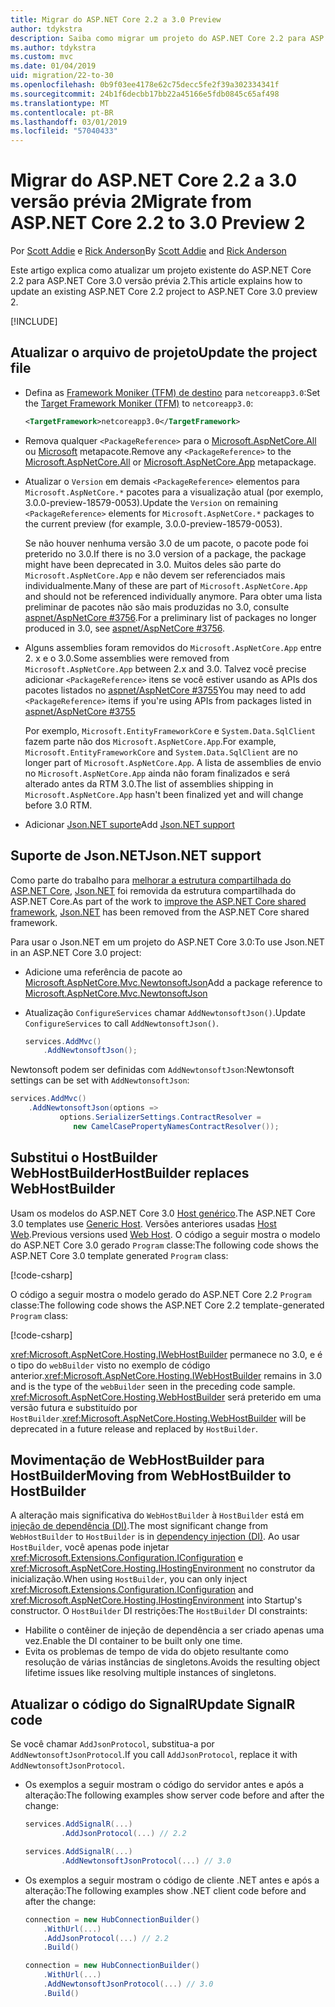 ```yaml
---
title: Migrar do ASP.NET Core 2.2 a 3.0 Preview
author: tdykstra
description: Saiba como migrar um projeto do ASP.NET Core 2.2 para ASP.NET Core 3.0.
ms.author: tdykstra
ms.custom: mvc
ms.date: 01/04/2019
uid: migration/22-to-30
ms.openlocfilehash: 0b9f03ee4178e62c75decc5fe2f39a302334341f
ms.sourcegitcommit: 24b1f6decbb17bb22a45166e5fdb0845c65af498
ms.translationtype: MT
ms.contentlocale: pt-BR
ms.lasthandoff: 03/01/2019
ms.locfileid: "57040433"
---
```

# <a name="migrate-from-aspnet-core-22-to-30-preview-2"></a><span data-ttu-id="6a5d3-103">Migrar do ASP.NET Core 2.2 a 3.0 versão prévia 2</span><span class="sxs-lookup"><span data-stu-id="6a5d3-103">Migrate from ASP.NET Core 2.2 to 3.0 Preview 2</span></span>

<span data-ttu-id="6a5d3-104">Por [Scott Addie](https://github.com/scottaddie) e [Rick Anderson](https://twitter.com/RickAndMSFT)</span><span class="sxs-lookup"><span data-stu-id="6a5d3-104">By [Scott Addie](https://github.com/scottaddie) and [Rick Anderson](https://twitter.com/RickAndMSFT)</span></span>

<span data-ttu-id="6a5d3-105">Este artigo explica como atualizar um projeto existente do ASP.NET Core 2.2 para ASP.NET Core 3.0 versão prévia 2.</span><span class="sxs-lookup"><span data-stu-id="6a5d3-105">This article explains how to update an existing ASP.NET Core 2.2 project to ASP.NET Core 3.0 preview 2.</span></span>

[!INCLUDE[](~/includes/net-core-prereqs-all-3.0.md)]

## <a name="update-the-project-file"></a><span data-ttu-id="6a5d3-106">Atualizar o arquivo de projeto</span><span class="sxs-lookup"><span data-stu-id="6a5d3-106">Update the project file</span></span>

* <span data-ttu-id="6a5d3-107">Defina as [Framework Moniker (TFM) de destino](/dotnet/standard/frameworks#referring-to-frameworks) para `netcoreapp3.0`:</span><span class="sxs-lookup"><span data-stu-id="6a5d3-107">Set the [Target Framework Moniker (TFM)](/dotnet/standard/frameworks#referring-to-frameworks) to `netcoreapp3.0`:</span></span>

  ```xml
  <TargetFramework>netcoreapp3.0</TargetFramework>
  ```

* <span data-ttu-id="6a5d3-108">Remova qualquer `<PackageReference>` para o [Microsoft.AspNetCore.All](xref:fundamentals/metapackage) ou [Microsoft](xref:fundamentals/metapackage-app) metapacote.</span><span class="sxs-lookup"><span data-stu-id="6a5d3-108">Remove any `<PackageReference>` to the [Microsoft.AspNetCore.All](xref:fundamentals/metapackage) or [Microsoft.AspNetCore.App](xref:fundamentals/metapackage-app) metapackage.</span></span>

* <span data-ttu-id="6a5d3-109">Atualizar o `Version` em demais `<PackageReference>` elementos para `Microsoft.AspNetCore.*` pacotes para a visualização atual (por exemplo, 3.0.0-preview-18579-0053).</span><span class="sxs-lookup"><span data-stu-id="6a5d3-109">Update the `Version` on remaining `<PackageReference>` elements for `Microsoft.AspNetCore.*` packages to the current preview (for example, 3.0.0-preview-18579-0053).</span></span>

  <span data-ttu-id="6a5d3-110">Se não houver nenhuma versão 3.0 de um pacote, o pacote pode foi preterido no 3.0.</span><span class="sxs-lookup"><span data-stu-id="6a5d3-110">If there is no 3.0 version of a package, the package might have been deprecated in 3.0.</span></span> <span data-ttu-id="6a5d3-111">Muitos deles são parte do `Microsoft.AspNetCore.App` e não devem ser referenciados mais individualmente.</span><span class="sxs-lookup"><span data-stu-id="6a5d3-111">Many of these are part of `Microsoft.AspNetCore.App` and should not be referenced individually anymore.</span></span> <span data-ttu-id="6a5d3-112">Para obter uma lista preliminar de pacotes não são mais produzidas no 3.0, consulte [aspnet/AspNetCore #3756](https://github.com/aspnet/AspNetCore/issues/3756).</span><span class="sxs-lookup"><span data-stu-id="6a5d3-112">For a preliminary list of packages no longer produced in 3.0, see [aspnet/AspNetCore #3756](https://github.com/aspnet/AspNetCore/issues/3756).</span></span>

* <span data-ttu-id="6a5d3-113">Alguns assemblies foram removidos do `Microsoft.AspNetCore.App` entre 2. x e o 3.0.</span><span class="sxs-lookup"><span data-stu-id="6a5d3-113">Some assemblies were removed from `Microsoft.AspNetCore.App` between 2.x and 3.0.</span></span> <span data-ttu-id="6a5d3-114">Talvez você precise adicionar `<PackageReference>` itens se você estiver usando as APIs dos pacotes listados no [aspnet/AspNetCore #3755](https://github.com/aspnet/AspNetCore/issues/3755)</span><span class="sxs-lookup"><span data-stu-id="6a5d3-114">You may need to add `<PackageReference>` items if you're using APIs from packages listed in [aspnet/AspNetCore #3755](https://github.com/aspnet/AspNetCore/issues/3755)</span></span>

  <span data-ttu-id="6a5d3-115">Por exemplo, `Microsoft.EntityFrameworkCore` e `System.Data.SqlClient` fazem parte não dos `Microsoft.AspNetCore.App`.</span><span class="sxs-lookup"><span data-stu-id="6a5d3-115">For example, `Microsoft.EntityFrameworkCore` and `System.Data.SqlClient` are no longer part of `Microsoft.AspNetCore.App`.</span></span> <span data-ttu-id="6a5d3-116">A lista de assemblies de envio no `Microsoft.AspNetCore.App` ainda não foram finalizados e será alterado antes da RTM 3.0.</span><span class="sxs-lookup"><span data-stu-id="6a5d3-116">The list of assemblies shipping in `Microsoft.AspNetCore.App` hasn't been finalized yet and will change before 3.0 RTM.</span></span>

* <span data-ttu-id="6a5d3-117">Adicionar [Json.NET suporte](#json)</span><span class="sxs-lookup"><span data-stu-id="6a5d3-117">Add [Json.NET support](#json)</span></span>

<a name="json"></a>

## <a name="jsonnet-support"></a><span data-ttu-id="6a5d3-118">Suporte de Json.NET</span><span class="sxs-lookup"><span data-stu-id="6a5d3-118">Json.NET support</span></span>

<span data-ttu-id="6a5d3-119">Como parte do trabalho para [melhorar a estrutura compartilhada do ASP.NET Core](https://blogs.msdn.microsoft.com/webdev/2018/10/29/a-first-look-at-changes-coming-in-asp-net-core-3-0/), [Json.NET](https://www.newtonsoft.com/json/help/html/Introduction.htm) foi removida da estrutura compartilhada do ASP.NET Core.</span><span class="sxs-lookup"><span data-stu-id="6a5d3-119">As part of the work to [improve the ASP.NET Core shared framework](https://blogs.msdn.microsoft.com/webdev/2018/10/29/a-first-look-at-changes-coming-in-asp-net-core-3-0/), [Json.NET](https://www.newtonsoft.com/json/help/html/Introduction.htm) has been removed from the ASP.NET Core shared framework.</span></span>

<span data-ttu-id="6a5d3-120">Para usar o Json.NET em um projeto do ASP.NET Core 3.0:</span><span class="sxs-lookup"><span data-stu-id="6a5d3-120">To use Json.NET in an ASP.NET Core 3.0 project:</span></span>

- <span data-ttu-id="6a5d3-121">Adicione uma referência de pacote ao [Microsoft.AspNetCore.Mvc.NewtonsoftJson](https://nuget.org/packages/Microsoft.AspNetCore.Mvc.NewtonsoftJson)</span><span class="sxs-lookup"><span data-stu-id="6a5d3-121">Add a package reference to [Microsoft.AspNetCore.Mvc.NewtonsoftJson](https://nuget.org/packages/Microsoft.AspNetCore.Mvc.NewtonsoftJson)</span></span>
- <span data-ttu-id="6a5d3-122">Atualização `ConfigureServices` chamar `AddNewtonsoftJson()`.</span><span class="sxs-lookup"><span data-stu-id="6a5d3-122">Update `ConfigureServices` to call `AddNewtonsoftJson()`.</span></span>

    ```csharp
    services.AddMvc()
        .AddNewtonsoftJson();
    ```

<span data-ttu-id="6a5d3-123">Newtonsoft podem ser definidas com `AddNewtonsoftJson`:</span><span class="sxs-lookup"><span data-stu-id="6a5d3-123">Newtonsoft settings can be set with `AddNewtonsoftJson`:</span></span>

  ```csharp
  services.AddMvc()
      .AddNewtonsoftJson(options => 
             options.SerializerSettings.ContractResolver = 
                new CamelCasePropertyNamesContractResolver());
  ```

## <a name="hostbuilder-replaces-webhostbuilder"></a><span data-ttu-id="6a5d3-124">Substitui o HostBuilder WebHostBuilder</span><span class="sxs-lookup"><span data-stu-id="6a5d3-124">HostBuilder replaces WebHostBuilder</span></span>

<span data-ttu-id="6a5d3-125">Usam os modelos do ASP.NET Core 3.0 [Host genérico](xref:fundamentals/host/generic-host).</span><span class="sxs-lookup"><span data-stu-id="6a5d3-125">The ASP.NET Core 3.0 templates use [Generic Host](xref:fundamentals/host/generic-host).</span></span> <span data-ttu-id="6a5d3-126">Versões anteriores usadas [Host Web](xref:fundamentals/host/web-host).</span><span class="sxs-lookup"><span data-stu-id="6a5d3-126">Previous versions used [Web Host](xref:fundamentals/host/web-host).</span></span> <span data-ttu-id="6a5d3-127">O código a seguir mostra o modelo do ASP.NET Core 3.0 gerado `Program` classe:</span><span class="sxs-lookup"><span data-stu-id="6a5d3-127">The following code shows the ASP.NET Core 3.0 template generated `Program` class:</span></span>

[!code-csharp[](22-to-30/samples/Program.cs?name=snippet)]

<span data-ttu-id="6a5d3-128">O código a seguir mostra o modelo gerado do ASP.NET Core 2.2 `Program` classe:</span><span class="sxs-lookup"><span data-stu-id="6a5d3-128">The following code shows the ASP.NET Core 2.2 template-generated `Program` class:</span></span>

[!code-csharp[](22-to-30/samples/Program2.2.cs?name=snippet)]

<span data-ttu-id="6a5d3-129"><xref:Microsoft.AspNetCore.Hosting.IWebHostBuilder> permanece no 3.0, e é o tipo do `webBuilder` visto no exemplo de código anterior.</span><span class="sxs-lookup"><span data-stu-id="6a5d3-129"><xref:Microsoft.AspNetCore.Hosting.IWebHostBuilder> remains in 3.0 and is the type of the `webBuilder` seen in the preceding code sample.</span></span> <span data-ttu-id="6a5d3-130"><xref:Microsoft.AspNetCore.Hosting.WebHostBuilder> será preterido em uma versão futura e substituído por `HostBuilder`.</span><span class="sxs-lookup"><span data-stu-id="6a5d3-130"><xref:Microsoft.AspNetCore.Hosting.WebHostBuilder> will be deprecated in a future release and replaced by `HostBuilder`.</span></span>

## <a name="moving-from-webhostbuilder-to-hostbuilder"></a><span data-ttu-id="6a5d3-131">Movimentação de WebHostBuilder para HostBuilder</span><span class="sxs-lookup"><span data-stu-id="6a5d3-131">Moving from WebHostBuilder to HostBuilder</span></span>

<span data-ttu-id="6a5d3-132">A alteração mais significativa do `WebHostBuilder` à `HostBuilder` está em [injeção de dependência (DI)](xref:fundamentals/dependency-injection).</span><span class="sxs-lookup"><span data-stu-id="6a5d3-132">The most significant change from `WebHostBuilder` to `HostBuilder` is in [dependency injection (DI)](xref:fundamentals/dependency-injection).</span></span> <span data-ttu-id="6a5d3-133">Ao usar `HostBuilder`, você apenas pode injetar <xref:Microsoft.Extensions.Configuration.IConfiguration> e <xref:Microsoft.AspNetCore.Hosting.IHostingEnvironment> no construtor da inicialização.</span><span class="sxs-lookup"><span data-stu-id="6a5d3-133">When using `HostBuilder`, you can only inject <xref:Microsoft.Extensions.Configuration.IConfiguration> and <xref:Microsoft.AspNetCore.Hosting.IHostingEnvironment> into Startup's constructor.</span></span> <span data-ttu-id="6a5d3-134">O `HostBuilder` DI restrições:</span><span class="sxs-lookup"><span data-stu-id="6a5d3-134">The `HostBuilder` DI constraints:</span></span>

* <span data-ttu-id="6a5d3-135">Habilite o contêiner de injeção de dependência a ser criado apenas uma vez.</span><span class="sxs-lookup"><span data-stu-id="6a5d3-135">Enable the DI container to be built only one time.</span></span>
* <span data-ttu-id="6a5d3-136">Evita os problemas de tempo de vida do objeto resultante como resolução de várias instâncias de singletons.</span><span class="sxs-lookup"><span data-stu-id="6a5d3-136">Avoids the resulting object lifetime issues like resolving multiple instances of singletons.</span></span>

## <a name="update-signalr-code"></a><span data-ttu-id="6a5d3-137">Atualizar o código do SignalR</span><span class="sxs-lookup"><span data-stu-id="6a5d3-137">Update SignalR code</span></span>

<span data-ttu-id="6a5d3-138">Se você chamar `AddJsonProtocol`, substitua-a por `AddNewtonsoftJsonProtocol`.</span><span class="sxs-lookup"><span data-stu-id="6a5d3-138">If you call `AddJsonProtocol`, replace it with `AddNewtonsoftJsonProtocol`.</span></span>

* <span data-ttu-id="6a5d3-139">Os exemplos a seguir mostram o código do servidor antes e após a alteração:</span><span class="sxs-lookup"><span data-stu-id="6a5d3-139">The following examples show server code before and after the change:</span></span>

  ```csharp
  services.AddSignalR(...)
          .AddJsonProtocol(...) // 2.2
  ```

  ```csharp
  services.AddSignalR(...)
          .AddNewtonsoftJsonProtocol(...) // 3.0
  ```

* <span data-ttu-id="6a5d3-140">Os exemplos a seguir mostram o código de cliente .NET antes e após a alteração:</span><span class="sxs-lookup"><span data-stu-id="6a5d3-140">The following examples show .NET client code before and after the change:</span></span>

  ```csharp
  connection = new HubConnectionBuilder()
      .WithUrl(...)
      .AddJsonProtocol(...) // 2.2
      .Build()
  ```

  ```csharp
  connection = new HubConnectionBuilder()
      .WithUrl(...)
      .AddNewtonsoftJsonProtocol(...) // 3.0
      .Build()
  ```
